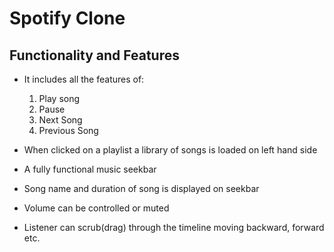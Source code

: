 # Spotify Clone

## Functionality and Features

*  It includes all the features of:
     1. Play song
     2. Pause 
     3. Next Song
     4. Previous Song

* When clicked on a playlist a library of songs is loaded on left hand side

* A fully functional music  seekbar 

* Song name and duration of song is displayed on seekbar

* Volume can be controlled or muted

* Listener can scrub(drag) through the timeline moving backward, forward etc.




